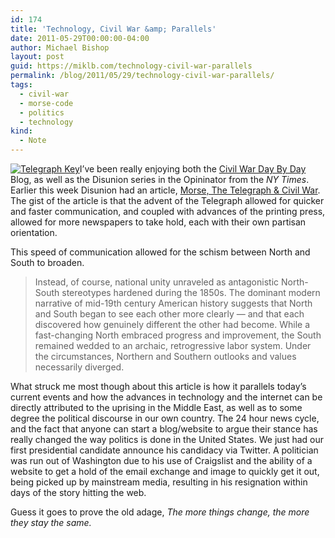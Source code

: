 ```yaml
---
id: 174
title: 'Technology, Civil War &amp; Parallels'
date: 2011-05-29T00:00:00-04:00
author: Michael Bishop
layout: post
guid: https://miklb.com/technology-civil-war-parallels
permalink: /blog/2011/05/29/technology-civil-war-parallels/
tags:
  - civil-war
  - morse-code
  - politics
  - technology
kind:
  - Note
---
```

<p><a href="http://www.flickr.com/photos/imageclectic/5604423448/" title="Telegraph Key by wblj, on Flickr"><img src="http://farm6.static.flickr.com/5230/5604423448_7acc49ff46.jpg" class="right" alt="Telegraph Key" /></a>I’ve been really enjoying both the <a href="http://www.lib.unc.edu/blogs/civilwar/">Civil War Day By Day</a> Blog, as well as the Disunion series in the Opininator from the <cite>NY Times</cite>.  Earlier this week Disunion had an article,  <a href="http://opinionator.blogs.nytimes.com/2011/05/21/communication-breakdown/?ref=opinion">Morse, The Telegraph & Civil War</a>.  The gist of the article is that the advent of the Telegraph allowed for quicker and faster communication, and coupled with advances of the printing press, allowed for more newspapers to take hold, each with their own <quote>partisan orientation.</quote></p>

<p>This speed of communication allowed for the schism between North and South to broaden.</p>

<blockquote>Instead, of course, national unity unraveled as antagonistic North-South stereotypes hardened during the 1850s.  The dominant modern narrative of mid-19th century American history suggests that North and South began to see each other more clearly — and that each discovered how genuinely different the other had become. While a fast-changing North embraced progress and improvement, the South remained wedded to an archaic, retrogressive labor system. Under the circumstances, Northern and Southern outlooks and values necessarily diverged.</blockquote>

<p>What struck me most though about this article is how it parallels today’s current events and how the advances in technology and the internet can be directly attributed to the uprising in the Middle East, as well as to some degree the political discourse in our own country.  The 24 hour news cycle, and the fact that anyone can start a blog/website to argue their stance has really changed the way politics is done in the United States. We just had our first presidential candidate announce his candidacy via Twitter.  A politician was run out of Washington due to his use of Craigslist and the ability of a website to get a hold of the email exchange and image to quickly get it out, being picked up by mainstream media, resulting in his resignation within days of the story hitting the web.</p>

<p>Guess it goes to prove the old adage, <em>The more things change, the more they stay the same.</em></p>